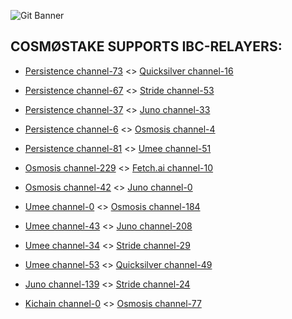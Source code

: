 ![Git Banner](https://user-images.githubusercontent.com/123416278/224935503-108a5810-37b5-42ff-9417-0785a0697c48.png)


## COSMØSTAKE SUPPORTS IBC-RELAYERS:

- [Persistence channel-73](https://www.mintscan.io/persistence/account/persistence1quylzmjgq8crgh8fnqmj48jp8mxlzyhszyrkn9) <> [Quicksilver channel-16](https://www.mintscan.io/quicksilver/account/quick1wpxuxc2765wkhfkxt323dza0l8r8h53mp3pyh8)

- [Persistence channel-67](https://www.mintscan.io/persistence/account/persistence1quylzmjgq8crgh8fnqmj48jp8mxlzyhszyrkn9) <> [Stride channel-53](https://www.mintscan.io/stride/account/stride1z9vqynvye6dch4qpz404n9e2nma7v6a3pkww0e)

- [Persistence channel-37](https://www.mintscan.io/persistence/account/persistence1quylzmjgq8crgh8fnqmj48jp8mxlzyhszyrkn9) <> [Juno channel-33](https://www.mintscan.io/juno/account/juno1p9u4glx4sjcx863xxvj05n8zdrzzhd7h5s63kp)

- [Persistence channel-6](https://www.mintscan.io/persistence/account/persistence1quylzmjgq8crgh8fnqmj48jp8mxlzyhszyrkn9) <> [Osmosis channel-4](https://www.mintscan.io/osmosis/account/osmo16wtdntpcal8zldu0k3eltqn26pchd8csrtv7tk)

- [Persistence channel-81](https://www.mintscan.io/persistence/account/persistence1quylzmjgq8crgh8fnqmj48jp8mxlzyhszyrkn9) <> [Umee channel-51](https://www.mintscan.io/umee/account/umee1tgsgcg9l87n6dl0l0rnm7g2slx6xgjlk7laydh)

- [Osmosis channel-229](https://www.mintscan.io/osmosis/account/osmo16wtdntpcal8zldu0k3eltqn26pchd8csrtv7tk) <> [Fetch.ai channel-10](https://www.mintscan.io/fetchai/account/fetch1xq07dgza58ufkhf0fdqs9ses89pfns3vvcuf4u)

- [Osmosis channel-42](https://www.mintscan.io/osmosis/account/osmo16wtdntpcal8zldu0k3eltqn26pchd8csrtv7tk) <> [Juno channel-0](https://www.mintscan.io/juno/account/juno1p9u4glx4sjcx863xxvj05n8zdrzzhd7h5s63kp)

- [Umee channel-0](https://www.mintscan.io/umee/account/umee1tgsgcg9l87n6dl0l0rnm7g2slx6xgjlk7laydh) <> [Osmosis channel-184](https://www.mintscan.io/osmosis/account/osmo16wtdntpcal8zldu0k3eltqn26pchd8csrtv7tk)

- [Umee channel-43](https://www.mintscan.io/umee/account/umee1tgsgcg9l87n6dl0l0rnm7g2slx6xgjlk7laydh) <> [Juno channel-208](https://www.mintscan.io/juno/account/juno1p9u4glx4sjcx863xxvj05n8zdrzzhd7h5s63kp)

- [Umee channel-34](https://www.mintscan.io/umee/account/umee1tgsgcg9l87n6dl0l0rnm7g2slx6xgjlk7laydh) <> [Stride channel-29](https://www.mintscan.io/stride/account/stride1z9vqynvye6dch4qpz404n9e2nma7v6a3pkww0e)

- [Umee channel-53](https://www.mintscan.io/umee/account/umee1tgsgcg9l87n6dl0l0rnm7g2slx6xgjlk7laydh) <> [Quicksilver channel-49](https://www.mintscan.io/quicksilver/account/quick1wpxuxc2765wkhfkxt323dza0l8r8h53mp3pyh8)

- [Juno channel-139](https://www.mintscan.io/juno/account/juno1p9u4glx4sjcx863xxvj05n8zdrzzhd7h5s63kp) <> [Stride channel-24](https://www.mintscan.io/stride/account/stride1z9vqynvye6dch4qpz404n9e2nma7v6a3pkww0e)

- [Kichain channel-0](https://www.mintscan.io/ki-chain/address/ki1fxlpzhumwz9pmslydr9f2y7v7j20nsdtmq5xp4) <> [Osmosis channel-77](https://www.mintscan.io/osmosis/account/osmo16wtdntpcal8zldu0k3eltqn26pchd8csrtv7tk)
